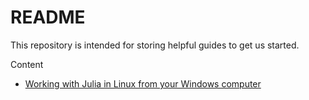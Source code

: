 # README

This repository is intended for storing helpful guides to get us started.

Content

- [Working with Julia in Linux from your Windows computer](https://github.com/carolinesnakama/basic_stuff/blob/main/wsl_julia/wsl_julia_ipopt.md)
